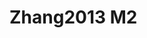 <a name="material" />

# Zhang2013 M2
<script type="application/ld+json">
  {
    "@context": "https://schema.org/",
    "@type": "ChemicalSubstance",
    "http://purl.org/dc/terms/conformsTo":
      {
        "@type": "CreativeWork",
        "@id": "https://bioschemas.org/profiles/ChemicalSubstance/0.4-RELEASE/"
      },
    "@id": "https://egonw.github.io/nanowiki/nanowiki307.html#material",
    "name": "Zhang2013 M2",
    "sameAs": "http://127.0.0.1/mediawiki/index.php/Special:URIResolver/Zhang2013_M2"
  }
</script>

